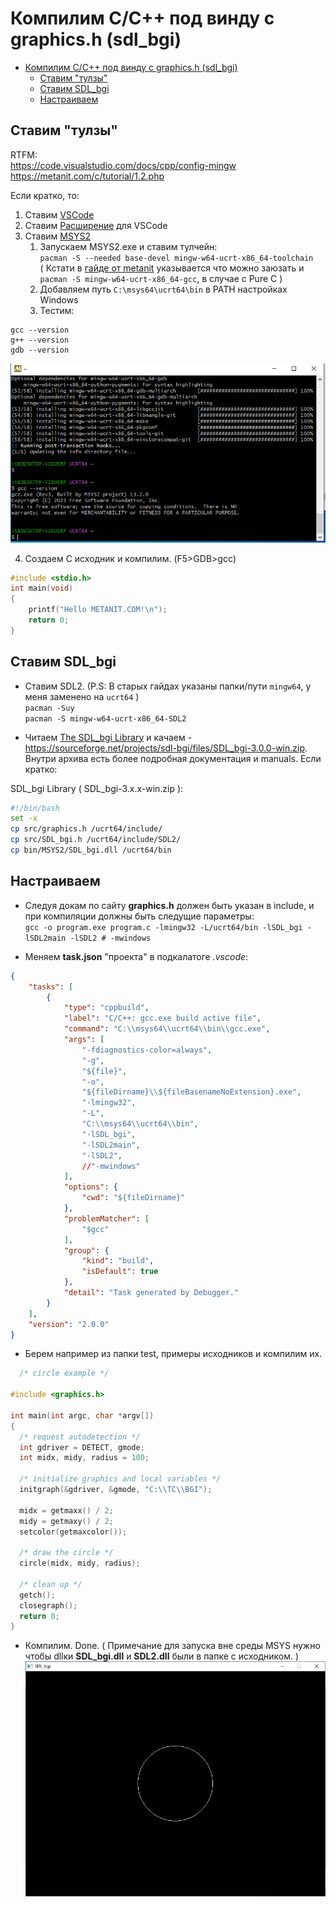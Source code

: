 # Компилим C/C++ под винду с graphics.h (sdl_bgi)
- [Компилим C/C++ под винду с graphics.h (sdl\_bgi)](#компилим-cc-под-винду-с-graphicsh-sdl_bgi)
  - [Ставим "тулзы"](#ставим-тулзы)
  - [Ставим SDL\_bgi](#ставим-sdl_bgi)
  - [Настраиваем](#настраиваем)

## Ставим "тулзы"

RTFM:  
    https://code.visualstudio.com/docs/cpp/config-mingw  
    https://metanit.com/c/tutorial/1.2.php

Если кратко, то:

1. Ставим [VSCode](https://code.visualstudio.com/)
2. Ставим [Расширение](https://marketplace.visualstudio.com/items?itemName=ms-vscode.cpptools) для VSCode
3. Ставим [MSYS2](https://www.msys2.org/)
   1. Запускаем MSYS2.exe и ставим тулчейн:  
   `pacman -S --needed base-devel mingw-w64-ucrt-x86_64-toolchain`  
   ( Кстати в [гайде от metanit](https://metanit.com/c/tutorial/1.2.php) указывается что можно заюзать и `pacman -S mingw-w64-ucrt-x86_64-gcc`, в случае с Pure C )
   2. Добавляем путь `C:\msys64\ucrt64\bin` в PATH настройках Windows
   3. Тестим:
```
gcc --version
g++ --version
gdb --version
```

![alt text](image.png)

4. Создаем C исходник и компилим. (F5>GDB>gcc)

```c
#include <stdio.h>           
int main(void)                     
{                                   
    printf("Hello METANIT.COM!\n"); 
    return 0;                      
}  
```

## Ставим SDL_bgi

- Ставим SDL2. (P.S: В старых гайдах указаны папки/пути `mingw64`, у меня заменено на `ucrt64` )  
`pacman -Suy`    
`pacman -S mingw-w64-ucrt-x86_64-SDL2`  


- Читаем [The SDL_bgi Library](https://sdl-bgi.sourceforge.io/) и качаем - https://sourceforge.net/projects/sdl-bgi/files/SDL_bgi-3.0.0-win.zip. Внутри архива есть более подробная документация и manuals. Если кратко:

SDL_bgi Library ( SDL_bgi-3.x.x-win.zip ):
```bash
#!/bin/bash
set -x
cp src/graphics.h /ucrt64/include/
cp src/SDL_bgi.h /ucrt64/include/SDL2/
cp bin/MSYS2/SDL_bgi.dll /ucrt64/bin

```

## Настраиваем 

- Следуя докам по сайту **graphics.h** должен быть указан в include, и при компиляции должны быть следущие параметры:  
`gcc -o program.exe program.c -lmingw32 -L/ucrt64/bin -lSDL_bgi -lSDL2main -lSDL2 # -mwindows`

- Меняем **task.json** "проекта" в подкалатоге *.vscode*:


```json
{
    "tasks": [
        {
            "type": "cppbuild",
            "label": "C/C++: gcc.exe build active file",
            "command": "C:\\msys64\\ucrt64\\bin\\gcc.exe",
            "args": [
                "-fdiagnostics-color=always",
                "-g",
                "${file}",
                "-o",
                "${fileDirname}\\${fileBasenameNoExtension}.exe",
                "-lmingw32",
                "-L",
                "C:\\msys64\\ucrt64\\bin",
                "-lSDL_bgi",
                "-lSDL2main",
                "-lSDL2",
                //"-mwindows"
            ],
            "options": {
                "cwd": "${fileDirname}"
            },
            "problemMatcher": [
                "$gcc"
            ],
            "group": {
                "kind": "build",
                "isDefault": true
            },
            "detail": "Task generated by Debugger."
        }
    ],
    "version": "2.0.0"
}
```

- Берем например из папки test, примеры исходников и компилим их.

```c
  /* circle example */

#include <graphics.h>

int main(int argc, char *argv[])
{
  /* request autodetection */
  int gdriver = DETECT, gmode;
  int midx, midy, radius = 100;

  /* initialize graphics and local variables */
  initgraph(&gdriver, &gmode, "C:\\TC\\BGI");

  midx = getmaxx() / 2;
  midy = getmaxy() / 2;
  setcolor(getmaxcolor());

  /* draw the circle */
  circle(midx, midy, radius);

  /* clean up */
  getch();
  closegraph();
  return 0;
}
```

- Компилим. Done.  ( Примечание для запуска вне среды MSYS нужно чтобы dllки **SDL_bgi.dll** и **SDL2.dll** были в папке с исходником. )  
![alt text](image-1.png)